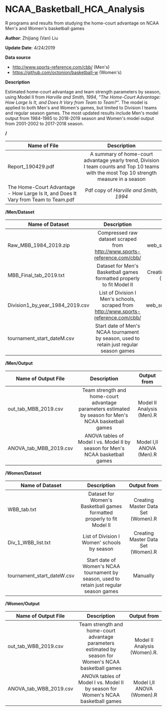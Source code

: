 # NCAA_Basketball_HCA_Analysis
R programs and results from studying the home-court advantage on NCAA Men's and Women's basketball games

**Author**: Zhijiang (Van) Liu

**Update Date**: 4/24/2019

**Data source**
* http://www.sports-reference.com/cbb/ (Men's)
* https://github.com/octonion/basketball-w (Women's)

**Description**

Estimated home-court advantage and team strength parameters by season, using Model II from *Harville and Smith, 1994*, *"The Home-Court Advantage: How Large Is It, and Does It Vary from Team to Team?"*. The model is applied to both Men's and Women's games, but limited to Division I teams and regular season games. The most updated results include Men's model output from 1984-1985 to 2018-2019 season and Women's model output from 2001-2002 to 2017-2018 season.

**/**

| Name of File | Description |
| ------------- |:-------------:|
| Report_190429.pdf | A summary of home-court advantage yearly trend, Division I team counts and Top 10 teams with the most Top 10 strength measure in a season |
| The Home-Court Advantage - How Large Is It, and Does It Vary from Team to Team.pdf | Pdf copy of *Harville and Smith, 1994* |

**/Men/Dataset**

| Name of Dataset | Description | Output from |
| ------------- |:-------------:|:-------------:|
| Raw_MBB_1984_2019.zip | Compressed raw dataset scraped from http://www.sports-reference.com/cbb/ | web_scrape_cbb_2019.R |
| MBB_Final_tab_2019.txt | Dataset for Men's Basketball games formatted properly to fit Model II | Creating Master Data Set (Men, 2019).R |
| Division1_by_year_1984_2019.csv | List of Division I Men's schools, scraped from http://www.sports-reference.com/cbb/ | web_scrape_Div1_2019.R |
| tournament_start_dateM.csv | Start date of Men's NCAA tournament by season, used to retain just regular season games | Manually | 

**/Men/Output**

| Name of Output File | Description | Output from |
| ------------- |:-------------:|:-------------:|
| out_tab_MBB_2019.csv | Team strength and home-court advantage parameters estimated by season for Men's NCAA basketball games | Model II Analysis (Men).R |
| ANOVA_tab_MBB_2019.csv | ANOVA tables of Model I vs. Model II by season for Men's NCAA basketball games | Model I,II ANOVA (Men).R |

**/Women/Dataset**

| Name of Dataset | Description | Output from |
| ------------- |:-------------:|:-------------:|
| WBB_tab.txt | Dataset for Women's Basketball games formatted properly to fit Model II | Creating Master Data Set (Women).R |
| Div_1_WBB_list.txt | List of Division I Women' schools by season | Creating Master Data Set (Women).R |
| tournament_start_dateW.csv | Start date of Women's NCAA tournament by season, used to retain just regular season games | Manually | 

**/Women/Output**

| Name of Output File | Description | Output from |
| ------------- |:-------------:|:-------------:|
| out_tab_WBB_2019.csv | Team strength and home-court advantage parameters estimated by season for Women's NCAA basketball games | Model II Analysis (Women).R.
| ANOVA_tab_WBB_2019.csv | ANOVA tables of Model I vs. Model II by season for Women's NCAA basketball games | Model I,II ANOVA (Women).R |
